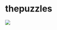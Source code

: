 # thepuzzles

<img src="https://img.icons8.com/external-nawicon-outline-color-nawicon/512/000000/external-puzzle-business-nawicon-outline-color-nawicon.png"/>
